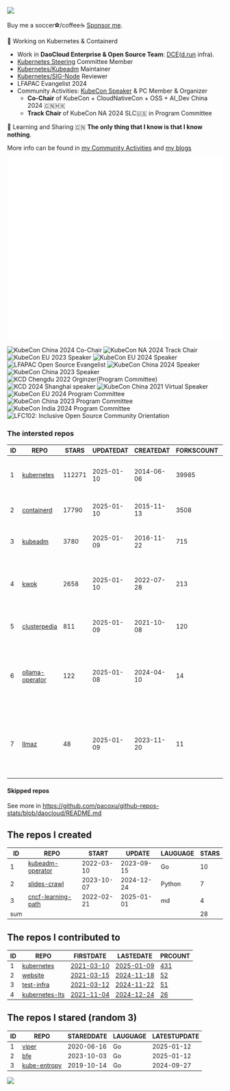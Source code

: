 ![](https://komarev.com/ghpvc/?username=pacoxu)

Buy me a soccer⚽️/coffee☕ [Sponsor me](https://github.com/sponsors/pacoxu/button).
  
 🔭 Working on Kubernetes & Containerd
- Work in **DaoCloud Enterprise & Open Source Team**: [DCE](https://www.daocloud.io/products/index.html)([d.run](https://d.run/) infra).
- [Kubernetes Steering](https://github.com/kubernetes/steering) Committee Member
- [Kubernetes/Kubeadm](https://github.com/kubernetes/kubeadm/) Maintainer
- [Kubernetes/SIG-Node](https://github.com/kubernetes/community/blob/master/sig-node/README.md) Reviewer
- LFAPAC Evangelist 2024
- Community Activities: [KubeCon Speaker](https://www.youtube.com/playlist?list=PLROmsd5kH8pBiN0Km1EepbzKoDiM5S6Ok) & PC Member & Organizer
  - **Co-Chair** of KubeCon + CloudNativeCon + OSS + AI_Dev China 2024 🇨🇳🇭🇰 
  - **Track Chair** of KubeCon NA 2024 SLC🇺🇸 in Program Committee

 🌱 Learning and Sharing
 🇨🇳 **The only thing that I know is that I know nothing**. 

More info can be found in [my Community Activities](https://github.com/pacoxu/pacoxu/blob/master/CommunityActivities.md) and [my blogs](https://github.com/pacoxu/pacoxu/blob/master/blog-list.md)

![Metrics](https://github.com/pacoxu/pacoxu/blob/master/github-metrics.svg)

<img alt="KubeCon China 2024 Co-Chair" src="https://github.com/user-attachments/assets/ec1dfcfd-f0a8-4a9a-b50d-014f094bf20d" width="80">
<img alt="KubeCon NA 2024 Track Chair" src="https://github.com/user-attachments/assets/353295cf-b247-48f9-a983-a389cb84671e" width="80">
<img alt="KubeCon EU 2023 Speaker" src="https://github.com/pacoxu/pacoxu/assets/2010320/cc81330f-29bf-4f63-a4c2-028cd2d0e787" width="80">
<img alt="KubeCon EU 2024 Speaker" src="https://github.com/pacoxu/pacoxu/assets/2010320/fa2d7ee7-c136-4a36-bab1-3b22ac1a6009" width="80">
<img alt="LFAPAC Open Source Evangelist" src="https://github.com/pacoxu/pacoxu/assets/2010320/dcaff1e1-44e2-4d01-8e75-d91d767bfb08" width="80">
<img alt="KubeCon China 2024 Speaker" src="https://github.com/user-attachments/assets/b67e1198-6ca7-4684-b87d-991f68957eee" width="50">
<img alt="KubeCon China 2023 Speaker" src="https://github.com/pacoxu/pacoxu/assets/2010320/1f105886-ed27-4e9f-9e3a-ac72faf75e1d" width="50">
<img alt="KCD Chengdu 2022 Orginzer(Program Committee)" src="https://github.com/pacoxu/pacoxu/assets/2010320/ec4a7785-216a-456c-ade7-67df2b517bb4" width="50">
<img alt="KCD 2024 Shanghai speaker" src="https://github.com/pacoxu/pacoxu/assets/2010320/dd491e98-23a0-40af-8cfe-37646334b93d" width="50">
<img alt="KubeCon China 2021 Virtual Speaker" src="https://github.com/pacoxu/pacoxu/assets/2010320/496e7308-d8c9-4f64-81ca-be25552b0916" width="50">
<img alt="KubeCon EU 2024 Program Committee" src="https://github.com/pacoxu/pacoxu/assets/2010320/a167e695-9e44-4e67-add1-599c8e5c05a8" width="50">
<img alt="KubeCon China 2023 Program Committee" src="https://github.com/pacoxu/pacoxu/assets/2010320/3aa41135-af51-4990-8227-e6f61f6c1700" width="50">
<img alt="KubeCon India 2024 Program Committee" src="https://github.com/user-attachments/assets/b4b996f8-367c-4b27-b5a1-c7549ccfedc8" width="50">
<img alt="LFC102: Inclusive Open Source Community Orientation" src="https://github.com/user-attachments/assets/6ad503ac-4dfd-445a-a12f-440c3ff4ed6c" width="50">
<!--
-->


<!--START_SECTION:github_repos-->
### The intersted repos
| ID |                               REPO                               | STARS  | UPDATEDAT  | CREATEDAT  | FORKSCOUNT |                                                DESCRIPTIONS                                                |
|----|------------------------------------------------------------------|--------|------------|------------|------------|------------------------------------------------------------------------------------------------------------|
|  1 | [kubernetes](https://github.com/kubernetes/kubernetes)           | 112271 | 2025-01-10 | 2014-06-06 |      39985 | Production-Grade Container Scheduling and Management                                                       |
|  2 | [containerd](https://github.com/containerd/containerd)           |  17790 | 2025-01-10 | 2015-11-13 |       3508 | An open and reliable container runtime                                                                     |
|  3 | [kubeadm](https://github.com/kubernetes/kubeadm)                 |   3780 | 2025-01-09 | 2016-11-22 |        715 | Aggregator for issues filed against kubeadm                                                                |
|  4 | [kwok](https://github.com/kubernetes-sigs/kwok)                  |   2658 | 2025-01-10 | 2022-07-28 |        213 | Kubernetes WithOut Kubelet -  Simulates thousands of Nodes and Clusters.                                   |
|  5 | [clusterpedia](https://github.com/clusterpedia-io/clusterpedia)  |    811 | 2025-01-09 | 2021-10-08 |        120 | The Encyclopedia of Kubernetes clusters                                                                    |
|  6 | [ollama-operator](https://github.com/nekomeowww/ollama-operator) |    122 | 2025-01-08 | 2024-04-10 |         14 | Yet another operator for running large language models on Kubernetes with ease. Powered by Ollama! 🐫      |
|  7 | [llmaz](https://github.com/InftyAI/llmaz)                        |     48 | 2025-01-09 | 2023-11-20 |         11 | ☸️ Easy, advanced inference platform for large language models on Kubernetes. 🌟 Star to support our work! |



#### Skipped repos
<!--END_SECTION:github_repos-->
See more in https://github.com/pacoxu/github-repos-stats/blob/daocloud/README.md


<!--START_SECTION:my_github-->
## The repos I created
| ID  |                                REPO                                |   START    |   UPDATE   | LAUGUAGE | STARS |
|-----|--------------------------------------------------------------------|------------|------------|----------|-------|
|   1 | [kubeadm-operator](https://github.com/pacoxu/kubeadm-operator)     | 2022-03-10 | 2023-09-15 | Go       |    10 |
|   2 | [slides-crawl](https://github.com/pacoxu/slides-crawl)             | 2023-10-07 | 2024-12-24 | Python   |     7 |
|   3 | [cncf-learning-path](https://github.com/pacoxu/cncf-learning-path) | 2022-02-21 | 2025-01-01 | md       |     4 |
| sum |                                                                    |            |            |          |    28 |

## The repos I contributed to
| ID |                            REPO                             |                             FIRSTDATE                              |                             LASTEDATE                              |                                     PRCOUNT                                     |
|----|-------------------------------------------------------------|--------------------------------------------------------------------|--------------------------------------------------------------------|---------------------------------------------------------------------------------|
|  1 | [kubernetes](https://github.com/kubernetes/kubernetes)      | [2021-03-10](https://github.com/kubernetes/kubernetes/pull/100073) | [2025-01-09](https://github.com/kubernetes/kubernetes/pull/129537) | [431](https://github.com/kubernetes/kubernetes/pulls?q=is%3Apr+author%3Apacoxu) |
|  2 | [website](https://github.com/klts-io/website)               | [2021-03-15](https://github.com/kubernetes/website/pull/27061)     | [2024-11-18](https://github.com/klts-io/website/pull/72)           | [52](https://github.com/klts-io/website/pulls?q=is%3Apr+author%3Apacoxu)        |
|  3 | [test-infra](https://github.com/kubernetes/test-infra)      | [2021-03-12](https://github.com/kubernetes/test-infra/pull/21339)  | [2024-11-22](https://github.com/kubernetes/test-infra/pull/33831)  | [51](https://github.com/kubernetes/test-infra/pulls?q=is%3Apr+author%3Apacoxu)  |
|  4 | [kubernetes-lts](https://github.com/klts-io/kubernetes-lts) | [2021-11-04](https://github.com/klts-io/kubernetes-lts/pull/94)    | [2024-12-24](https://github.com/klts-io/kubernetes-lts/pull/204)   | [26](https://github.com/klts-io/kubernetes-lts/pulls?q=is%3Apr+author%3Apacoxu) |

## The repos I stared (random 3)
| ID |                            REPO                             | STAREDDATE | LAUGUAGE | LATESTUPDATE |
|----|-------------------------------------------------------------|------------|----------|--------------|
|  1 | [viper](https://github.com/spf13/viper)                     | 2020-06-16 | Go       | 2025-01-12   |
|  2 | [bfe](https://github.com/bfenetworks/bfe)                   | 2023-10-03 | Go       | 2025-01-12   |
|  3 | [kube-entropy](https://github.com/alexlokshin/kube-entropy) | 2019-10-14 | Go       | 2024-09-27   |

<!--END_SECTION:my_github-->

<a href="https://pacoxu.wordpress.com/">
  <img align="left" src="https://github-readme-stats.vercel.app/api?username=pacoxu&show_icons=true" />
</a>


<!--  If a trivial fix such as a broken link, typo, or grammar mistake, review the entire document for other potential mistakes. Do not open multiple PRs for small fixes in the same document.
https://github.com/kubernetes/community/blob/master/contributors/guide/pull-requests.md#trivial-edits -->
